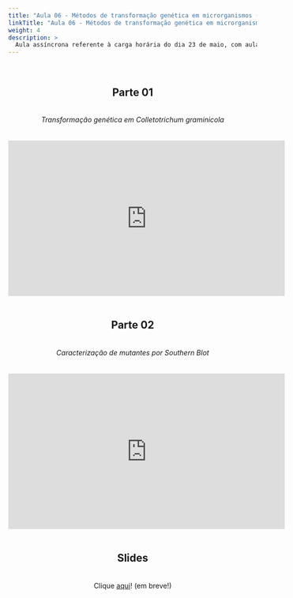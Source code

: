 ```yaml
---
title: "Aula 06 - Métodos de transformação genética em microrganismos (prática)"
linkTitle: "Aula 06 - Métodos de transformação genética em microrganismos (prática)"
weight: 4
description: >
  Aula assíncrona referente à carga horária do dia 23 de maio, com aula prática sobre métodos de transformação genética em microrganismos e caracterização de mutantes por Southern Blot
---
```


<br>
<div align="center">
<h2>Parte 01</h2>
<br>
<i>Transformação genética em Colletotrichum graminicola</i>
<br><br><br>
<iframe width="560" height="315" src="https://www.youtube.com/embed/LMtTQyCvAz8" frameborder="0" allow="accelerometer; autoplay; clipboard-write; encrypted-media; gyroscope; picture-in-picture" allowfullscreen></iframe>
<br><br>

<h2>Parte 02</h2>
<br>
<i>Caracterização de mutantes por Southern Blot</i>
<br><br><br>
<iframe width="560" height="315" src="https://www.youtube.com/embed/Yzcv0ZMMnSo" frameborder="0" allow="accelerometer; autoplay; clipboard-write; encrypted-media; gyroscope; picture-in-picture" allowfullscreen></iframe>
<br><br>

<h2>Slides</h2>
<br>
Clique <a href="">aqui</a>! (em breve!)
</div>